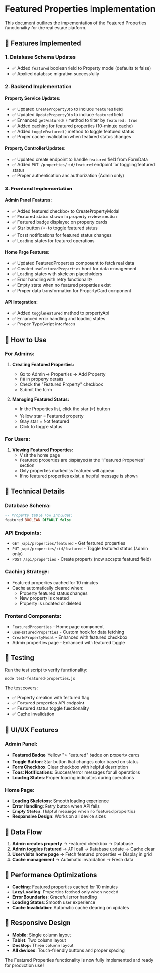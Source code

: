 # Featured Properties Implementation

This document outlines the implementation of the Featured Properties functionality for the real estate platform.

## 🎯 Features Implemented

### 1. Database Schema Updates
- ✅ Added `featured` boolean field to Property model (defaults to false)
- ✅ Applied database migration successfully

### 2. Backend Implementation

#### Property Service Updates:
- ✅ Updated `CreatePropertyDto` to include `featured` field
- ✅ Updated `UpdatePropertyDto` to include `featured` field
- ✅ Enhanced `getFeatured()` method to filter by `featured: true`
- ✅ Added caching for featured properties (10-minute cache)
- ✅ Added `toggleFeatured()` method to toggle featured status
- ✅ Proper cache invalidation when featured status changes

#### Property Controller Updates:
- ✅ Updated create endpoint to handle `featured` field from FormData
- ✅ Added `PUT /properties/:id/featured` endpoint for toggling featured status
- ✅ Proper authentication and authorization (Admin only)

### 3. Frontend Implementation

#### Admin Panel Features:
- ✅ Added featured checkbox to CreatePropertyModal
- ✅ Featured status shown in property review section
- ✅ Featured badge displayed on property cards
- ✅ Star button (⭐) to toggle featured status
- ✅ Toast notifications for featured status changes
- ✅ Loading states for featured operations

#### Home Page Features:
- ✅ Updated FeaturedProperties component to fetch real data
- ✅ Created `useFeaturedProperties` hook for data management
- ✅ Loading states with skeleton placeholders
- ✅ Error handling with retry functionality
- ✅ Empty state when no featured properties exist
- ✅ Proper data transformation for PropertyCard component

#### API Integration:
- ✅ Added `toggleFeatured` method to propertyApi
- ✅ Enhanced error handling and loading states
- ✅ Proper TypeScript interfaces

## 🚀 How to Use

### For Admins:

1. **Creating Featured Properties:**
   - Go to Admin → Properties → Add Property
   - Fill in property details
   - Check the "Featured Property" checkbox
   - Submit the form

2. **Managing Featured Status:**
   - In the Properties list, click the star (⭐) button
   - Yellow star = Featured property
   - Gray star = Not featured
   - Click to toggle status

### For Users:

1. **Viewing Featured Properties:**
   - Visit the home page
   - Featured properties are displayed in the "Featured Properties" section
   - Only properties marked as featured will appear
   - If no featured properties exist, a helpful message is shown

## 🔧 Technical Details

### Database Schema:
```sql
-- Property table now includes:
featured BOOLEAN DEFAULT false
```

### API Endpoints:
- `GET /api/properties/featured` - Get featured properties
- `PUT /api/properties/:id/featured` - Toggle featured status (Admin only)
- `POST /api/properties` - Create property (now accepts featured field)

### Caching Strategy:
- Featured properties cached for 10 minutes
- Cache automatically cleared when:
  - Property featured status changes
  - New property is created
  - Property is updated or deleted

### Frontend Components:
- `FeaturedProperties` - Home page component
- `useFeaturedProperties` - Custom hook for data fetching
- `CreatePropertyModal` - Enhanced with featured checkbox
- Admin properties page - Enhanced with featured toggle

## 🧪 Testing

Run the test script to verify functionality:
```bash
node test-featured-properties.js
```

The test covers:
- ✅ Property creation with featured flag
- ✅ Featured properties API endpoint
- ✅ Featured status toggle functionality
- ✅ Cache invalidation

## 🎨 UI/UX Features

### Admin Panel:
- **Featured Badge**: Yellow "⭐ Featured" badge on property cards
- **Toggle Button**: Star button that changes color based on status
- **Form Checkbox**: Clear checkbox with helpful description
- **Toast Notifications**: Success/error messages for all operations
- **Loading States**: Proper loading indicators during operations

### Home Page:
- **Loading Skeletons**: Smooth loading experience
- **Error Handling**: Retry button when API fails
- **Empty States**: Helpful message when no featured properties
- **Responsive Design**: Works on all device sizes

## 🔄 Data Flow

1. **Admin creates property** → Featured checkbox → Database
2. **Admin toggles featured** → API call → Database update → Cache clear
3. **User visits home page** → Fetch featured properties → Display in grid
4. **Cache management** → Automatic invalidation → Fresh data

## 🚀 Performance Optimizations

- **Caching**: Featured properties cached for 10 minutes
- **Lazy Loading**: Properties fetched only when needed
- **Error Boundaries**: Graceful error handling
- **Loading States**: Smooth user experience
- **Cache Invalidation**: Automatic cache clearing on updates

## 📱 Responsive Design

- **Mobile**: Single column layout
- **Tablet**: Two column layout
- **Desktop**: Three column layout
- **All devices**: Touch-friendly buttons and proper spacing

The Featured Properties functionality is now fully implemented and ready for production use!